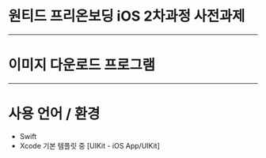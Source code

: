 # 원티드 프리온보딩 iOS 2차과정 사전과제

---

# 이미지 다운로드 프로그램

---

# 사용 언어 / 환경

- Swift
- Xcode 기본 템플릿 중 [UIKit - iOS App/UIKit]
